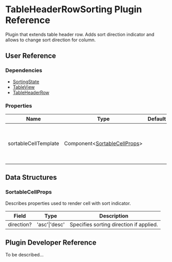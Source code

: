 # TableHeaderRowSorting Plugin Reference

Plugin that extends table header row. Adds sort direction indicator and allows to change sort direction for column.

## User Reference

### Dependencies

- [SortingState](sorting-state.md)
- [TableView](table-view.md)
- [TableHeaderRow](table-header-row.md)

### Properties

Name | Type | Default | Description
-----|------|---------|------------
sortableCellTemplate | Component&lt;[SortableCellProps](#sortable-cell-props)&gt; | | Component that renders cell with sort direction indicator

## Data Structures

### <a name="sortable-cell-props"></a>SortableCellProps

Describes properties used to render cell with sort indicator.

Field | Type | Description
------|------|------------
direction? | 'asc'&#124;'desc' | Specifies sorting direction if applied.

## Plugin Developer Reference

To be described...
